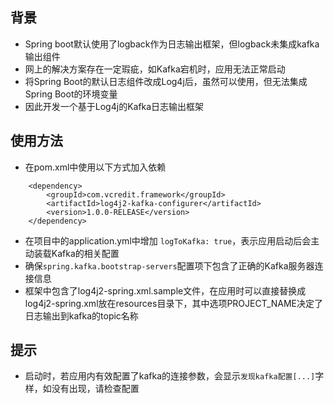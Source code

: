 ## 背景
* Spring boot默认使用了logback作为日志输出框架，但logback未集成kafka输出组件
* 网上的解决方案存在一定瑕疵，如Kafka宕机时，应用无法正常启动
* 将Spring Boot的默认日志组件改成Log4j后，虽然可以使用，但无法集成Spring Boot的环境变量
* 因此开发一个基于Log4j的Kafka日志输出框架
  
## 使用方法
* 在pom.xml中使用以下方式加入依赖
```$xml
    <dependency>
        <groupId>com.vcredit.framework</groupId>
        <artifactId>log4j2-kafka-configurer</artifactId>
        <version>1.0.0-RELEASE</version>
    </dependency>
```
* 在项目中的application.yml中增加 `logToKafka: true`，表示应用启动后会主动装载Kafka的相关配置
* 确保`spring.kafka.bootstrap-servers`配置项下包含了正确的Kafka服务器连接信息
* 框架中包含了log4j2-spring.xml.sample文件，在应用时可以直接替换成log4j2-spring.xml放在resources目录下，其中选项PROJECT_NAME决定了日志输出到kafka的topic名称

## 提示
* 启动时，若应用内有效配置了kafka的连接参数，会显示`发现kafka配置[...]`字样，如没有出现，请检查配置